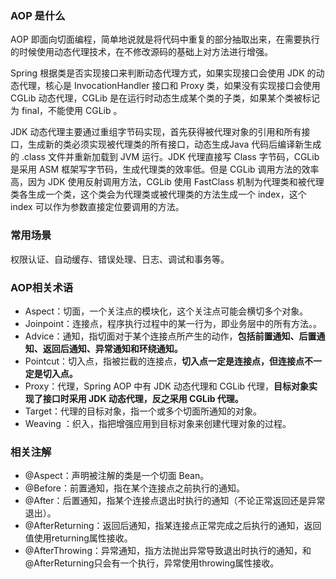 ### AOP 是什么
AOP 即面向切面编程，简单地说就是将代码中重复的部分抽取出来，在需要执行的时候使用动态代理技术，在不修改源码的基础上对方法进行增强。

Spring 根据类是否实现接口来判断动态代理方式，如果实现接口会使用 JDK 的动态代理，核心是 InvocationHandler 接口和 Proxy 类，如果没有实现接口会使用 CGLib 动态代理，CGLib 是在运行时动态生成某个类的子类，如果某个类被标记为 final，不能使用 CGLib 。

JDK 动态代理主要通过重组字节码实现，首先获得被代理对象的引用和所有接口，生成新的类必须实现被代理类的所有接口，动态生成Java 代码后编译新生成的 .class 文件并重新加载到 JVM 运行。JDK 代理直接写 Class 字节码，CGLib 是采用 ASM 框架写字节码，生成代理类的效率低。但是 CGLib 调用方法的效率高，因为 JDK 使用反射调用方法，CGLib 使用 FastClass 机制为代理类和被代理类各生成一个类，这个类会为代理类或被代理类的方法生成一个 index，这个 index 可以作为参数直接定位要调用的方法。

### 常用场景
权限认证、自动缓存、错误处理、日志、调试和事务等。

### AOP相关术语
- Aspect：切面，一个关注点的模块化，这个关注点可能会横切多个对象。
- Joinpoint：连接点，程序执行过程中的某一行为，即业务层中的所有方法。。
- Advice：通知，指切面对于某个连接点所产生的动作，**包括前置通知、后置通知、返回后通知、异常通知和环绕通知。**
- Pointcut：切入点，指被拦截的连接点，**切入点一定是连接点，但连接点不一定是切入点。**
- Proxy：代理，Spring AOP 中有 JDK 动态代理和 CGLib 代理，**目标对象实现了接口时采用 JDK 动态代理，反之采用 CGLib 代理。**
- Target：代理的目标对象，指一个或多个切面所通知的对象。
- Weaving ：织入，指把增强应用到目标对象来创建代理对象的过程。

### 相关注解

- @Aspect：声明被注解的类是一个切面 Bean。
- @Before：前置通知，指在某个连接点之前执行的通知。
- @After：后置通知，指某个连接点退出时执行的通知（不论正常返回还是异常退出）。
- @AfterReturning：返回后通知，指某连接点正常完成之后执行的通知，返回值使用returning属性接收。
- @AfterThrowing：异常通知，指方法抛出异常导致退出时执行的通知，和@AfterReturning只会有一个执行，异常使用throwing属性接收。







































